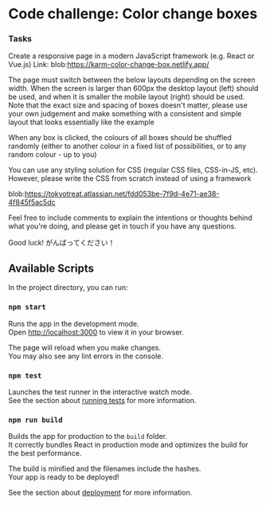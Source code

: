 # Code challenge: Color change boxes

### Tasks

Create a responsive page in a modern JavaScript framework (e.g. React or Vue.js)
Link: blob:https://karm-color-change-box.netlify.app/

The page must switch between the below layouts depending on the screen width. When the screen is larger than 600px the desktop layout (left) should be used, and when it is smaller the mobile layout (right) should be used. Note that the exact size and spacing of boxes doesn't matter, please use your own judgement and make something with a consistent and simple layout that looks essentially like the example

When any box is clicked, the colours of all boxes should be shuffled randomly (either to another colour in a fixed list of possibilities, or to any random colour - up to you)

You can use any styling solution for CSS (regular CSS files, CSS-in-JS, etc). However, please write the CSS from scratch instead of using a framework

blob:https://tokyotreat.atlassian.net/fdd053be-7f9d-4e71-ae38-4f845f5ac5dc

Feel free to include comments to explain the intentions or thoughts behind what you're doing, and please get in touch if you have any questions.

Good luck! がんばってください！

## Available Scripts

In the project directory, you can run:

### `npm start`

Runs the app in the development mode.\
Open [http://localhost:3000](http://localhost:3000) to view it in your browser.

The page will reload when you make changes.\
You may also see any lint errors in the console.

### `npm test`

Launches the test runner in the interactive watch mode.\
See the section about [running tests](https://facebook.github.io/create-react-app/docs/running-tests) for more information.

### `npm run build`

Builds the app for production to the `build` folder.\
It correctly bundles React in production mode and optimizes the build for the best performance.

The build is minified and the filenames include the hashes.\
Your app is ready to be deployed!

See the section about [deployment](https://facebook.github.io/create-react-app/docs/deployment) for more information.
